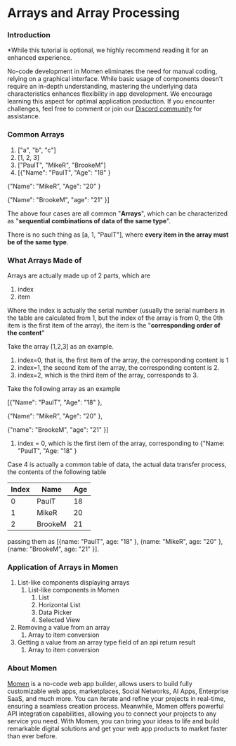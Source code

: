 # Arrays and Array Processing

### **Introduction**

\*While this tutorial is optional, we highly recommend reading it for an enhanced experience.

No-code development in Momen eliminates the need for manual coding, relying on a graphical interface. While basic usage of components doesn't require an in-depth understanding, mastering the underlying data characteristics enhances flexibility in app development. We encourage learning this aspect for optimal application production. If you encounter challenges, feel free to comment or join our [Discord community](https://discord.com/invite/UCyhySSXfz) for assistance.

### **Common Arrays**

1. \["a", "b", "c"]
2. \[1, 2, 3]
3. \["PaulT", "MikeR", "BrookeM"]
4. \[{"Name": "PaulT", "Age": "18" }

{"Name": "MikeR", "Age": "20" }

{"Name": "BrookeM", "age": "21" }]

The above four cases are all common "**Arrays**", which can be characterized as "**sequential combinations of data of the same type**".

There is no such thing as \[a, 1, "PaulT"], where **every item in the array must be of the same type**.

### **What Arrays Made of**

Arrays are actually made up of 2 parts, which are

1. index
2. item

Where the index is actually the serial number (usually the serial numbers in the table are calculated from 1, but the index of the array is from 0, the 0th item is the first item of the array), the item is the "**corresponding order of the content**"

Take the array \[1,2,3] as an example.

1. index=0, that is, the first item of the array, the corresponding content is 1
2. index=1, the second item of the array, the corresponding content is 2.
3. index=2, which is the third item of the array, corresponds to 3.

Take the following array as an example

\[{"Name": "PaulT", "Age": "18" },

{"Name": "MikeR", "Age": "20" },

{"name": "BrookeM", "age": "21" }]

1. index = 0, which is the first item of the array, corresponding to {"Name: "PaulT", "Age: "18" }

Case 4 is actually a common table of data, the actual data transfer process, the contents of the following table

| **Index** | **Name** | **Age** |
| --------- | -------- | ------- |
| 0         | PaulT    | 18      |
| 1         | MikeR    | 20      |
| 2         | BrookeM  | 21      |

passing them as \[{name: "PaulT", age: "18" }, {name: "MikeR", age: "20" }, {name: "BrookeM", age: "21" }].

### **Application of Arrays in Momen**

1. List-like components displaying arrays
   1. List-like components in Momen
      1. List
      2. Horizontal List
      3. Data Picker
      4. Selected View
2. Removing a value from an array
   1. Array to item conversion
3. Getting a value from an array type field of an api return result
   1. Array to item conversion



### **About Momen​​**

[Momen](https://momen.app/?channel=blog-about) is a no-code web app builder, allows users to build fully customizable web apps, marketplaces, Social Networks, AI Apps, Enterprise SaaS, and much more. You can iterate and refine your projects in real-time, ensuring a seamless creation process. Meanwhile, Momen offers powerful API integration capabilities, allowing you to connect your projects to any service you need. With Momen, you can bring your ideas to life and build remarkable digital solutions and get your web app products to market faster than ever before.​​
